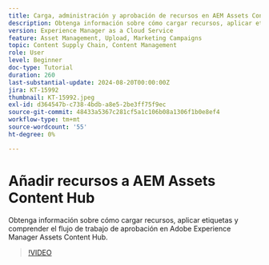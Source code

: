 ```yaml
---
title: Carga, administración y aprobación de recursos en AEM Assets Content Hub
description: Obtenga información sobre cómo cargar recursos, aplicar etiquetas y comprender el flujo de trabajo de aprobación en Adobe Experience Manager Assets Content Hub.
version: Experience Manager as a Cloud Service
feature: Asset Management, Upload, Marketing Campaigns
topic: Content Supply Chain, Content Management
role: User
level: Beginner
doc-type: Tutorial
duration: 260
last-substantial-update: 2024-08-20T00:00:00Z
jira: KT-15992
thumbnail: KT-15992.jpeg
exl-id: d364547b-c738-4bdb-a8e5-2be3ff75f9ec
source-git-commit: 48433a5367c281cf5a1c106b08a1306f1b0e8ef4
workflow-type: tm+mt
source-wordcount: '55'
ht-degree: 0%

---
```


# Añadir recursos a AEM Assets Content Hub

Obtenga información sobre cómo cargar recursos, aplicar etiquetas y comprender el flujo de trabajo de aprobación en Adobe Experience Manager Assets Content Hub.

>[!VIDEO](https://video.tv.adobe.com/v/3432980/?learn=on)
